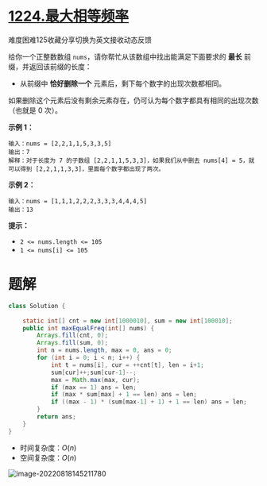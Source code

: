 # [1224.最大相等频率](https://leetcode.cn/problems/maximum-equal-frequency/)

难度困难125收藏分享切换为英文接收动态反馈

给你一个正整数数组 `nums`，请你帮忙从该数组中找出能满足下面要求的 **最长** 前缀，并返回该前缀的长度：

- 从前缀中 **恰好删除一个** 元素后，剩下每个数字的出现次数都相同。

如果删除这个元素后没有剩余元素存在，仍可认为每个数字都具有相同的出现次数（也就是 0 次）。

 

**示例 1：**

```
输入：nums = [2,2,1,1,5,3,3,5]
输出：7
解释：对于长度为 7 的子数组 [2,2,1,1,5,3,3]，如果我们从中删去 nums[4] = 5，就可以得到 [2,2,1,1,3,3]，里面每个数字都出现了两次。
```

**示例 2：**

```
输入：nums = [1,1,1,2,2,2,3,3,3,4,4,4,5]
输出：13
```

 

**提示：**

- `2 <= nums.length <= 105`
- `1 <= nums[i] <= 105`

# 题解



```java
class Solution {
    
    static int[] cnt = new int[1000010], sum = new int[100010];
    public int maxEqualFreq(int[] nums) {
        Arrays.fill(cnt, 0);
        Arrays.fill(sum, 0);
        int n = nums.length, max = 0, ans = 0;
        for (int i = 0; i < n; i++) {
            int t = nums[i], cur = ++cnt[t], len = i+1;
            sum[cur]++;sum[cur-1]--;
            max = Math.max(max, cur);
            if (max == 1) ans = len;
            if (max * sum[max] + 1 == len) ans = len;
            if ((max - 1) * (sum[max-1] + 1) + 1 == len) ans = len;
        }
        return ans;
    }
}
```

* 时间复杂度：$O(n)$
* 空间复杂度：$O(n)$

![image-20220818145211780](https://madao33-static.oss-cn-hangzhou.aliyuncs.com/madao33blog/post/leetcode/image-20220818145211780.png)